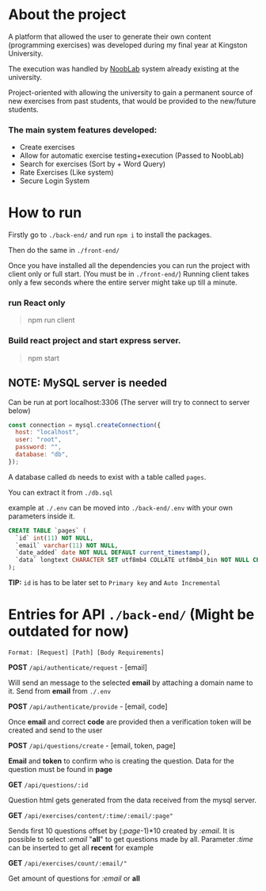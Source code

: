 # About the project

A platform that allowed the user to generate their own content (programming exercises) was developed during my final year at Kingston University.

The execution was handled by [NoobLab](https://www.nooblab.com/nooblab/) system already existing at the university.

Project-oriented with allowing the university to gain a permanent source of new exercises from past students, that would be provided to the new/future students.

### The main system features developed:
+ Create exercises
+ Allow for automatic exercise testing+execution (Passed to NoobLab)
+ Search for exercises (Sort by + Word Query)
+ Rate Exercises (Like system)
+ Secure Login System

# How to run

Firstly go to `./back-end/` and run `npm i` to install the packages.

Then do the same in `./front-end/`

Once you have installed all the dependencies you can run the project with client only or full start. (You must be in `./front-end/`) Running client takes only a few seconds where the entire server might take up till a minute.

### run React only

> npm run client

### Build react project and start express server.

> npm start

## NOTE: MySQL server is needed

Can be run at port localhost:3306 (The server will try to connect to server below)

```javascript
const connection = mysql.createConnection({
  host: "localhost",
  user: "root",
  password: "",
  database: "db",
});
```

A database called `db` needs to exist with a table called `pages`.

You can extract it from `./db.sql`

example at `./.env` can be moved into `./back-end/.env` with your own parameters inside it.

```sql
CREATE TABLE `pages` (
  `id` int(11) NOT NULL,
  `email` varchar(11) NOT NULL,
  `date_added` date NOT NULL DEFAULT current_timestamp(),
  `data` longtext CHARACTER SET utf8mb4 COLLATE utf8mb4_bin NOT NULL CHECK (json_valid(`data`))
);
```

**TIP:** `id` is has to be later set to `Primary key` and `Auto Incremental`

# Entries for API `./back-end/` (Might be outdated for now)

    Format: [Request] [Path] [Body Requirements]

**POST** `/api/authenticate/request` - [email]

Will send an message to the selected **email** by attaching a domain name to it. Send from **email** from `./.env`

**POST** `/api/authenticate/provide` - [email, code]

Once **email** and correct **code** are provided then a verification token will be created and send to the user

**POST** `/api/questions/create` - [email, token, page]

**Email** and **token** to confirm who is creating the question. Data for the question must be found in **page**

**GET** `/api/questions/:id`

Question html gets generated from the data received from the mysql server.

**GET** `/api/exercises/content/:time/:email/:page"`

Sends first 10 questions offset by (_:page_-1)\*10 created by _:email_. It is possible to select _:email_ "**all**" to get questions made by all. Parameter _:time_ can be inserted to get all **recent** for example

**GET** `/api/exercises/count/:email/"`

Get amount of questions for _:email_ or **all**
